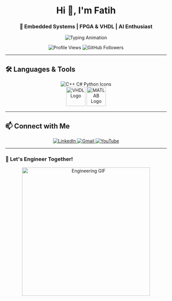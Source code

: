 <h1 align="center">Hi 👋, I'm Fatih</h1>
<h3 align="center">🚀 Embedded Systems | FPGA & VHDL | AI Enthusiast</h3>

<p align="center">
  <img src="https://readme-typing-svg.herokuapp.com?font=Fira+Code&weight=500&size=22&pause=1000&color=32CD32&center=true&vCenter=true&width=550&lines=Embedded+Systems+Engineer;FPGA+%26+VHDL+Specialist;AI+Enthusiast;Open+Source+Contributor;Passionate+about+Coding+%F0%9F%94%A8" alt="Typing Animation">
</p>

<p align="center">
  <img src="https://komarev.com/ghpvc/?username=mfatihg&label=Profile%20views&color=0e75b6&style=flat" alt="Profile Views">
  <img src="https://img.shields.io/github/followers/mfatihg?label=Followers&style=social" alt="GitHub Followers">
</p>

---

## 🛠️ **Languages & Tools**
<p align="center">
  <img src="https://skillicons.dev/icons?i=cpp,c,cs,python" alt="C++ C# Python Icons" />
  <br>
  <img src="https://upload.wikimedia.org/wikipedia/commons/0/0e/VHDL_logo.png" width="60" alt="VHDL Logo" />
  <img src="https://upload.wikimedia.org/wikipedia/commons/2/21/Matlab_Logo.png" width="60" alt="MATLAB Logo" />
</p>

---

## 📫 **Connect with Me**
<p align="center">
  <a href="https://linkedin.com/in/mfatihg">
    <img src="https://img.shields.io/badge/LinkedIn-0077B5.svg?&style=for-the-badge&logo=linkedin&logoColor=white" alt="LinkedIn"/>
  </a>
  <a href="mailto:fatihgogus3@gmail.com">
    <img src="https://img.shields.io/badge/Gmail-D14836?style=for-the-badge&logo=gmail&logoColor=white" alt="Gmail"/>
  </a>
  <a href="https://youtube.com/c/MehmetFatihGöğüş">
    <img src="https://img.shields.io/badge/YouTube-FF0000?style=for-the-badge&logo=youtube&logoColor=white" alt="YouTube"/>
  </a>
</p>

---

### 🎯 **Let's Engineer Together!**
<p align="center">
  <img src="https://media.giphy.com/media/l1J9EdzfOSgfyueLm/giphy.gif" width="400px" alt="Engineering GIF">
</p>
